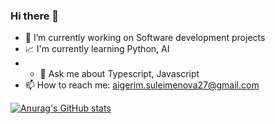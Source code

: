### Hi there 👋

<!--
**Aigerim-ai/Aigerim-ai** is a ✨ _special_ ✨ repository because its `README.md` (this file) appears on your GitHub profile.

Here are some ideas to get you started:

-->

- 🔭 I’m currently working on Software development projects
- 📈 I'm currently learning Python, AI
- - 💬 Ask me about Typescript, Javascript
- 📫 How to reach me: aigerim.suleimenova27@gmail.com

[![Anurag's GitHub stats](https://github-readme-stats.vercel.app/api?username=Aigerim-ai)](https://github.com/anuraghazra/github-readme-stats)
